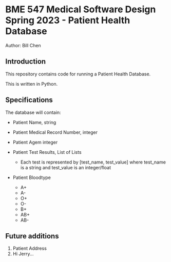 # BME 547 Medical Software Design Spring 2023 - Patient Health Database
Author: Bill Chen


## Introduction
This repository contains code for running a Patient Health Database.

This is written in Python. 

## Specifications
The database will contain: 
* Patient Name, string
* Patient Medical Record Number, integer
* Patient Agem integer
* Patient Test Results, List of Lists
    - Each test is represented by [test_name, test_value]
      where test_name is a string and test_value is an integer/float

* Patient Bloodtype
    - A+ 
    - A-
    - O+
    - O-
    - B+
    - AB+ 
    - AB-

## Future additions
1. Patient Address
2. Hi Jerry... 
